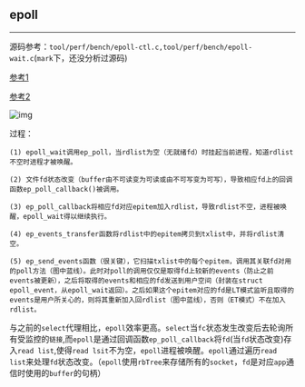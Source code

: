 ## epoll

---

源码参考：`tool/perf/bench/epoll-ctl.c,tool/perf/bench/epoll-wait.c`(`mark`下，还没分析过源码)

[参考1](https://blog.csdn.net/u011671986/article/details/79449853)

[参考2](http://blog.chinaunix.net/uid-28541347-id-4273856.html)

![img](http://blog.chinaunix.net/attachment/201405/26/28541347_140111501437dD.jpg)

过程：

 	(1) epoll_wait调用ep_poll，当rdlist为空（无就绪fd）时挂起当前进程，知道rdlist不空时进程才被唤醒。 

 	(2) 文件fd状态改变（buffer由不可读变为可读或由不可写变为可写），导致相应fd上的回调函数ep_poll_callback()被调用。 

 	(3) ep_poll_callback将相应fd对应epitem加入rdlist，导致rdlist不空，进程被唤醒，epoll_wait得以继续执行。 

 	(4) ep_events_transfer函数将rdlist中的epitem拷贝到txlist中，并将rdlist清空。 

 	(5) ep_send_events函数（很关键），它扫描txlist中的每个epitem，调用其关联fd对用的poll方法（图中蓝线）。此时对poll的调用仅仅是取得fd上较新的events（防止之前events被更新），之后将取得的events和相应的fd发送到用户空间（封装在struct epoll_event，从epoll_wait返回）。之后如果这个epitem对应的fd是LT模式监听且取得的events是用户所关心的，则将其重新加入回rdlist（图中蓝线），否则（ET模式）不在加入rdlist。

与之前的`select`代理相比，`epoll`效率更高。`select`当`fc`状态发生改变后去轮询所有受监控的`链接`,而`epoll`是通过回调函数`ep_poll_callback`将`fd`(当`fd`状态改变)存入`read list`,使得`read lsit`不为空，`epoll`进程被唤醒。`epoll`通过遍历`read list`来处理`fd`状态改变。（`epoll`使用`rbTree`来存储所有的`socket`，`fd`是对应`app`通信时使用的`buffer`的句柄）